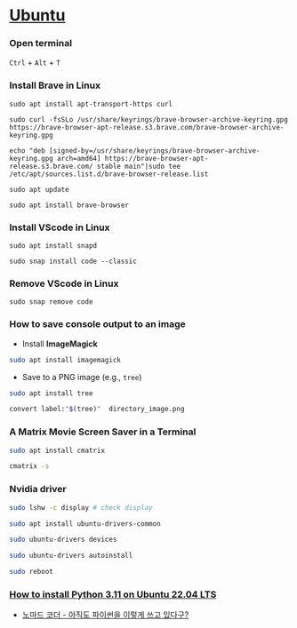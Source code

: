 # [Ubuntu](https://ubuntu.com/)

### Open terminal

`Ctrl` + `Alt` + `T`

### Install Brave in Linux

```
sudo apt install apt-transport-https curl
```

```
sudo curl -fsSLo /usr/share/keyrings/brave-browser-archive-keyring.gpg https://brave-browser-apt-release.s3.brave.com/brave-browser-archive-keyring.gpg
```

```
echo "deb [signed-by=/usr/share/keyrings/brave-browser-archive-keyring.gpg arch=amd64] https://brave-browser-apt-release.s3.brave.com/ stable main"|sudo tee /etc/apt/sources.list.d/brave-browser-release.list
```

```
sudo apt update
```

```
sudo apt install brave-browser
```

### Install VScode in Linux

``` 
sudo apt install snapd 
```

```
sudo snap install code --classic
```



### Remove VScode in Linux

```
sudo snap remove code
```

### How to save console output to an image

- Install **ImageMagick**

```sh
sudo apt install imagemagick
```

- Save to a PNG image (e.g., `tree`)

```sh
sudo apt install tree
```

```sh
convert label:"$(tree)"  directory_image.png
```


### A Matrix Movie Screen Saver in a Terminal 

```sh
sudo apt install cmatrix
```

```sh
cmatrix -s
```

### Nvidia driver

```sh
sudo lshw -c display # check display 
```

```sh
sudo apt install ubuntu-drivers-common 
```

```sh
sudo ubuntu-drivers devices
```

```sh
sudo ubuntu-drivers autoinstall
```

```sh
sudo reboot
```

### [How to install Python 3.11 on Ubuntu 22.04 LTS](https://www.the-analytics.club/python-3-11-ubuntu)
- [노마드 코더 - 아직도 파이썬을 이렇게 쓰고 있다구?](https://youtu.be/fJeGAx27-vU) 
